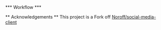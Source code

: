 *** Workflow ***

** Acknowledgements **
This project is a Fork off [Noroff/social-media-client](https://github.com/NoroffFEU/social-media-client)
